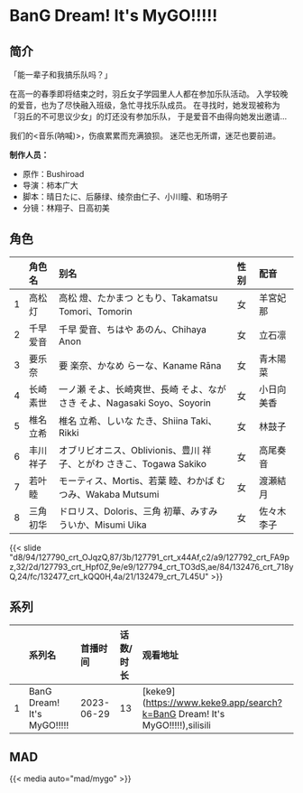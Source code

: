 # BanG Dream! It's MyGO!!!!!


## 简介

「能一辈子和我搞乐队吗？」

在高一的春季即将结束之时，羽丘女子学园里人人都在参加乐队活动。
入学较晚的爱音，也为了尽快融入班级，急忙寻找乐队成员。
在寻找时，她发现被称为「羽丘的不可思议少女」的灯还没有参加乐队，
于是爱音不由得向她发出邀请…

我们的<音乐(呐喊)>，伤痕累累而充满狼狈。
迷茫也无所谓，迷茫也要前进。

**制作人员：**
- 原作：Bushiroad
- 导演：柿本广大
- 脚本：晴日たに、后藤绿、绫奈由仁子、小川瞳、和场明子
- 分镜：林翔子、日高初美

## 角色

|     |   角色名   |   别名  | 性别 |  配音  |
|:--- |:------  |:----      |:---  |:--   |
| 1 | 高松灯 | 高松 燈、たかまつ ともり、Takamatsu Tomori、Tomorin | 女 | 羊宮妃那 |
| 2 | 千早爱音 | 千早 愛音、ちはや あのん、Chihaya Anon | 女 | 立石凛 |
| 3 | 要乐奈 | 要 楽奈、かなめ らーな、Kaname Rāna | 女 | 青木陽菜 |
| 4 | 长崎素世 | 一ノ瀬 そよ、长崎爽世、長崎 そよ、ながさき そよ、Nagasaki Soyo、Soyorin | 女 | 小日向美香 |
| 5 | 椎名立希 | 椎名 立希、しいな たき、Shiina Taki、Rikki | 女 | 林鼓子 |
| 6 | 丰川祥子 | オブリビオニス、Oblivionis、豊川 祥子、とがわ さきこ、Togawa Sakiko | 女 | 高尾奏音 |
| 7 | 若叶睦 | モーティス、Mortis、若葉 睦、わかば むつみ、Wakaba Mutsumi | 女 | 渡瀬結月 |
| 8 | 三角初华 | ドロリス、Doloris、三角 初華、みすみ ういか、Misumi Uika | 女 | 佐々木李子 |

{{< slide "d8/94/127790_crt_OJqzQ,87/3b/127791_crt_x44Af,c2/a9/127792_crt_FA9pz,32/2d/127793_crt_Hpf0Z,9e/e9/127794_crt_TO3dS,ae/84/132476_crt_718yQ,24/fc/132477_crt_kQQ0H,4a/21/132479_crt_7L45U" >}}

## 系列

|     |   系列名   |   首播时间  | 话数/时长  | 观看地址 |
|:---  |:------    |:----      |:---       |:---  |
| 1 | BanG Dream! It's MyGO!!!!! | 2023-06-29 | 13 | [keke9](https://www.keke9.app/search?k=BanG Dream! It's MyGO!!!!!),silisili  |


## MAD

{{< media auto="mad/mygo" >}}
